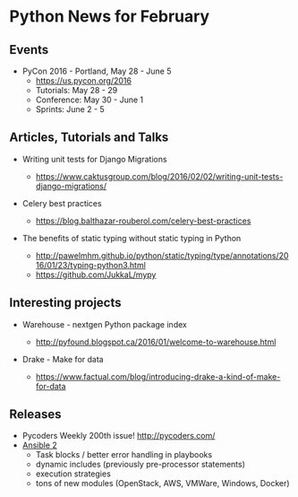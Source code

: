 # Python News for February

## Events

* PyCon 2016 - Portland, May 28 - June 5
	* https://us.pycon.org/2016
	* Tutorials: May 28 - 29
	* Conference: May 30 - June 1
	* Sprints: June 2 - 5

## Articles, Tutorials and Talks
* Writing unit tests for Django Migrations
	* https://www.caktusgroup.com/blog/2016/02/02/writing-unit-tests-django-migrations/

* Celery best practices
	* https://blog.balthazar-rouberol.com/celery-best-practices

* The benefits of static typing without static typing in Python
	* http://pawelmhm.github.io/python/static/typing/type/annotations/2016/01/23/typing-python3.html
	* https://github.com/JukkaL/mypy

## Interesting projects
 * Warehouse - nextgen Python package index
	* http://pyfound.blogspot.ca/2016/01/welcome-to-warehouse.html

 * Drake - Make for data
	* https://www.factual.com/blog/introducing-drake-a-kind-of-make-for-data

## Releases

 * Pycoders Weekly 200th issue! http://pycoders.com/
 * [Ansible 2](http://www.ansible.com/blog/ansible-2.0-launch)
   - Task blocks / better error handling in playbooks
   - dynamic includes (previously pre-processor statements)
   - execution strategies
   - tons of new modules (OpenStack, AWS, VMWare, Windows, Docker)
